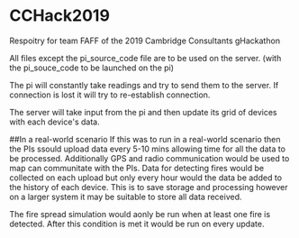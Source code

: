 # CCHack2019
Respoitry for team FAFF of the 2019 Cambridge Consultants gHackathon

All files except the pi_source_code file are to be used on the server. (with the pi_souce_code to be launched on the pi)

The pi will constantly take readings and try to send them to the server. If connection is lost it will try to re-establish connection.

The server will take input from the pi and then update its grid of devices with each device's data.

##In a real-world scenario
If this was to run in a real-world scenario then the PIs ssould upload data every 5-10 mins allowing time for all the data to be processed. Additionally GPS and radio communication would be used to map can communitate with the PIs.
Data for detecting fires would be collected on each upload but only every hour would the data be added to the history of each device. This is to save storage and processing however on  a larger system it may be suitable to store all data received.

The fire spread simulation would aonly be run when at least one fire is detected. After this condition is met it would be run on every update.

